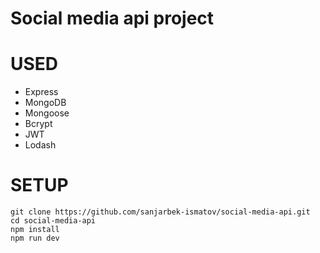 # Social media api project

# USED

- Express
- MongoDB
- Mongoose
- Bcrypt
- JWT
- Lodash

# SETUP

```shell
git clone https://github.com/sanjarbek-ismatov/social-media-api.git
cd social-media-api
npm install
npm run dev

```
